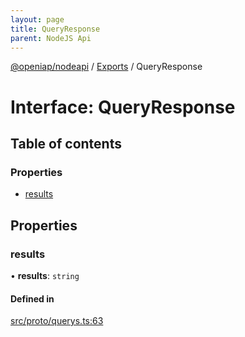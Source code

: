 ```yaml
---
layout: page
title: QueryResponse
parent: NodeJS Api
---
```

[@openiap/nodeapi](../README.html) / [Exports](../modules.html) / QueryResponse

# Interface: QueryResponse

## Table of contents

### Properties

- [results](QueryResponse.html#results)

## Properties

### results

• **results**: `string`

#### Defined in

[src/proto/querys.ts:63](https://github.com/openiap/nodeapi/blob/a6b5438/src/proto/querys.ts#L63)
